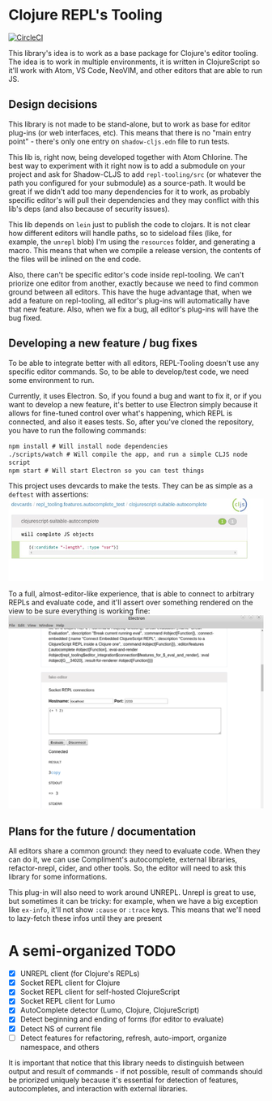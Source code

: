 # Clojure REPL's Tooling

[![CircleCI](https://circleci.com/gh/mauricioszabo/repl-tooling.svg?style=svg)](https://circleci.com/gh/mauricioszabo/repl-tooling)

This library's idea is to work as a base package for Clojure's editor tooling. The idea is to work in multiple environments, it is written in ClojureScript so it'll work with Atom, VS Code, NeoVIM, and other editors that are able to run JS.

## Design decisions
This library is not made to be stand-alone, but to work as base for editor plug-ins (or web interfaces, etc). This means that there is no "main entry point" - there's only one entry on `shadow-cljs.edn` file to run tests.

This lib is, right now, being developed together with Atom Chlorine. The best way to experiment with it right now is to add a submodule on your project and ask for Shadow-CLJS to add `repl-tooling/src` (or whatever the path you configured for your submodule) as a source-path. It would be great if we didn't add too many dependencies for it to work, as probably specific editor's will pull their dependencies and they may conflict with this lib's deps (and also because of security issues).

This lib depends on `lein` just to publish the code to clojars. It is not clear how different editors will handle paths, so to sideload files (like, for example, the `unrepl` blob) I'm using the `resources` folder, and generating a macro. This means that when we compile a release version, the contents of the files will be inlined on the end code.

Also, there can't be specific editor's code inside repl-tooling. We can't priorize one editor from another, exactly because we need to find common ground between all editors. This have the huge advantage that, when we add a feature on repl-tooling, all editor's plug-ins will automatically have that new feature. Also, when we fix a bug, all editor's plug-ins will have the bug fixed.

## Developing a new feature / bug fixes
To be able to integrate better with all editors, REPL-Tooling doesn't use any specific editor commands. So, to be able to develop/test code, we need some environment to run.

Currently, it uses Electron. So, if you found a bug and want to fix it, or if you want to develop a new feature, it's better to use Electron simply because it allows for fine-tuned control over what's happening, which REPL is connected, and also it eases tests. So, after you've cloned the repository, you have to run the following commands:

```
npm install # Will install node dependencies
./scripts/watch # Will compile the app, and run a simple CLJS node script
npm start # Will start Electron so you can test things
```

This project uses devcards to make the tests. They can be as simple as a `deftest` with assertions:
![A simple test for Autocomplete](doc/autocomplete.jpg)

To a full, almost-editor-like experience, that is able to connect to arbitrary REPLs and evaluate code, and it'll assert over something rendered on the view to be sure everything is working fine:
![Fake editor to test the rendering or results](doc/full.png)

## Plans for the future / documentation
All editors share a common ground: they need to evaluate code. When they can do it, we can use Compliment's autocomplete, external libraries, refactor-nrepl, cider, and other tools. So, the editor will need to ask this library for some informations.

This plug-in will also need to work around UNREPL. Unrepl is great to use, but sometimes it can be tricky: for example, when we have a big exception like `ex-info`, it'll not show `:cause` or `:trace` keys. This means that we'll need to lazy-fetch these infos until they are present

# A semi-organized TODO

* [x] UNREPL client (for Clojure's REPLs)
* [x] Socket REPL client for Clojure
* [x] Socket REPL client for self-hosted ClojureScript
* [x] Socket REPL client for Lumo
* [x] AutoComplete detector (Lumo, Clojure, ClojureScript)
* [x] Detect beginning and ending of forms (for editor to evaluate)
* [x] Detect NS of current file
* [ ] Detect features for refactoring, refresh, auto-import, organize namespace, and others

It is important that notice that this library needs to distinguish between output and result of commands - if not possible, result of commands should be priorized uniquely because it's essential for detection of features, autocompletes, and interaction with external libraries.
